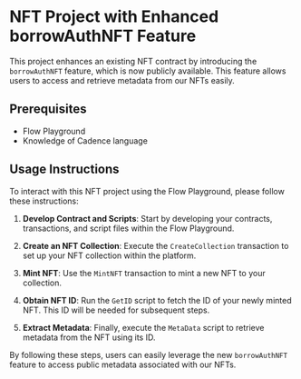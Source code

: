 # NFT Project with Enhanced borrowAuthNFT Feature

This project enhances an existing NFT contract by introducing the `borrowAuthNFT` feature, which is now publicly available. This feature allows users to access and retrieve metadata from our NFTs easily.

## Prerequisites

- Flow Playground
- Knowledge of Cadence language

## Usage Instructions

To interact with this NFT project using the Flow Playground, please follow these instructions:

1. **Develop Contract and Scripts**: Start by developing your contracts, transactions, and script files within the Flow Playground.

2. **Create an NFT Collection**: Execute the `CreateCollection` transaction to set up your NFT collection within the platform.

3. **Mint NFT**: Use the `MintNFT` transaction to mint a new NFT to your collection.

4. **Obtain NFT ID**: Run the `GetID` script to fetch the ID of your newly minted NFT. This ID will be needed for subsequent steps.

5. **Extract Metadata**: Finally, execute the `MetaData` script to retrieve metadata from the NFT using its ID.

By following these steps, users can easily leverage the new `borrowAuthNFT` feature to access public metadata associated with our NFTs.
